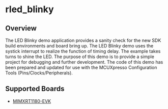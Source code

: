 # rled_blinky

## Overview
The LED Blinky demo application provides a sanity check for the new SDK build environments and board bring up. The LED Blinky demo 
uses the systick interrupt to realize the function of timing delay. The example takes turns to shine the LED. The purpose of this 
demo is to provide a simple project for debugging and further development.
The code of this demo has been prepared and updated for use with the MCUXpresso Configuration Tools (Pins/Clocks/Peripherals).

## Supported Boards
- [MIMXRT1180-EVK](../../_boards/evkmimxrt1180/demo_apps/led_blinky/example_board_readme.md)
